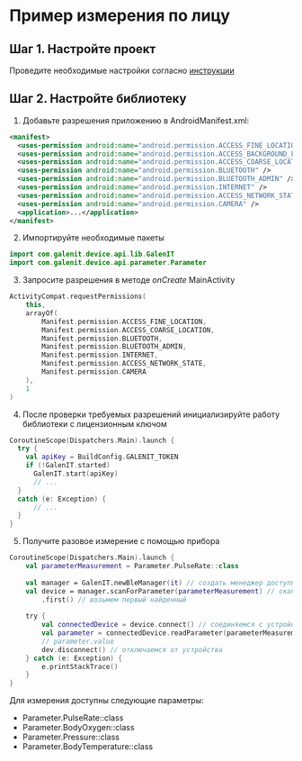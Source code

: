 # Пример измерения по лицу

## Шаг 1. Настройте проект
Проведите необходимые настройки согласно [инструкции](../getstarted.md)

## Шаг 2. Настройте библиотеку
1. Добавьте разрешения приложению в AndroidManifest.xml:
```xml
<manifest>
  <uses-permission android:name="android.permission.ACCESS_FINE_LOCATION" />
  <uses-permission android:name="android.permission.ACCESS_BACKGROUND_LOCATION" />
  <uses-permission android:name="android.permission.ACCESS_COARSE_LOCATION" />
  <uses-permission android:name="android.permission.BLUETOOTH" />
  <uses-permission android:name="android.permission.BLUETOOTH_ADMIN" />
  <uses-permission android:name="android.permission.INTERNET" />
  <uses-permission android:name="android.permission.ACCESS_NETWORK_STATE" />
  <uses-permission android:name="android.permission.CAMERA" />
  <application>...</application>
</manifest>
```
2. Импортируйте необходимые пакеты
```kotlin
import com.galenit.device.api.lib.GalenIT
import com.galenit.device.api.parameter.Parameter
```
3. Запросите разрешения в методе _onCreate_ MainActivity
```kotlin
ActivityCompat.requestPermissions(
    this,
    arrayOf(
        Manifest.permission.ACCESS_FINE_LOCATION,
        Manifest.permission.ACCESS_COARSE_LOCATION,
        Manifest.permission.BLUETOOTH,
        Manifest.permission.BLUETOOTH_ADMIN,
        Manifest.permission.INTERNET,
        Manifest.permission.ACCESS_NETWORK_STATE,
        Manifest.permission.CAMERA
    ),
    1
)
```   
4. После проверки требуемых разрешений инициализируйте работу библиотеки с лицензионным ключом
```kotlin
CoroutineScope(Dispatchers.Main).launch {
  try {
    val apiKey = BuildConfig.GALENIT_TOKEN
    if (!GalenIT.started)
      GalenIT.start(apiKey)
      // ...
  }
  catch (e: Exception) {
      // ...
  }
}
```
5. Получите разовое измерение с помощью прибора
```kotlin
CoroutineScope(Dispatchers.Main).launch {
    val parameterMeasurement = Parameter.PulseRate::class
    
    val manager = GalenIT.newBleManager(it) // создать менеджер доступных BLE-устройств
    val device = manager.scanForParameter(parameterMeasurement) // сканировать эфир по устройствам измеряющих параметр пульса
        .first() // возьмем первый найденный
    
    try {
        val connectedDevice = device.connect() // соединяемся с устройством
        val parameter = connectedDevice.readParameter(parameterMeasurement) // читаем параметр
        // parameter.value
        dev.disconnect() // отключаемся от устройства
    } catch (e: Exception) {
        e.printStackTrace()
    }
}
```
Для измерения доступны следующие параметры:
- Parameter.PulseRate::class
- Parameter.BodyOxygen::class
- Parameter.Pressure::class
- Parameter.BodyTemperature::class
